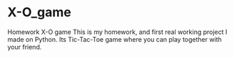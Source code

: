 # X-O_game
Homework X-O game
This is my homework, and first real working project I made on Python.
Its Tic-Tac-Toe game where you can play together with your friend.
